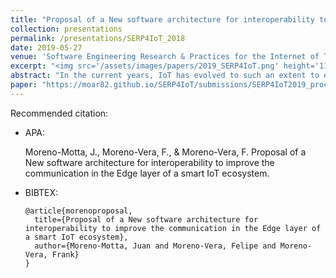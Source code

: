 ```yaml
---
title: "Proposal of a New software architecture for interoperability to improve the communication in the Edge layer of a smart IoT ecosystem"
collection: presentations
permalink: /presentations/SERP4IoT_2018
date: 2019-05-27
venue: 'Software Engineering Research & Practices for the Internet of Things (SERP4IoT), Montreal - Canada'
excerpt: "<img src='/assets/images/papers/2019_SERP4IoT.png' height='1120' width='520'>"
abstract: "In the current years, IoT has evolved to such an extent to extend to all corners of each place through devices, which connected to a network, either local or internet itself, generate information to be processed with a specific purpose, to this level there is a problem called interoperability of devices where not only is the compatibility of adding or removing devices to an ecosystem and there is compatibility, it is also expected that the information generated is standardized and optimized to transmit. This paper presents a new software architecture pattern for interoperability between devices that generate heterogeneous information in the edge layer of an IoT ecosystem."
paper: "https://moar82.github.io/SERP4IoT/submissions/SERP4IoT2019_proceedings.pdf"
---
```


Recommended citation:

* APA:

  Moreno-Motta, J., Moreno-Vera, F., & Moreno-Vera, F. Proposal of a New software architecture for interoperability to improve the communication in the Edge layer of a smart IoT ecosystem.

* BIBTEX:

      @article{morenoproposal,
        title={Proposal of a New software architecture for interoperability to improve the communication in the Edge layer of a smart IoT ecosystem},
        author={Moreno-Motta, Juan and Moreno-Vera, Felipe and Moreno-Vera, Frank}
      }

